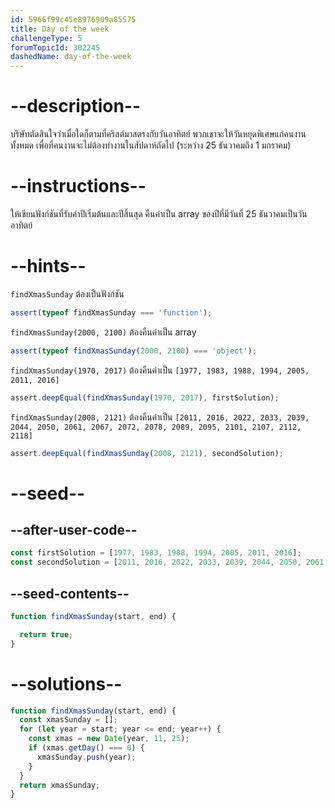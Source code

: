 ```yaml
---
id: 5966f99c45e8976909a85575
title: Day of the week
challengeType: 5
forumTopicId: 302245
dashedName: day-of-the-week
---
```


# --description--

บริษัทตัดสินใจว่าเมื่อใดก็ตามที่คริสต์มาสตรงกับวันอาทิตย์ พวกเขาจะให้วันหยุดพิเศษแก่คนงานทั้งหมด เพื่อที่คนงานจะไม่ต้องทำงานในสัปดาห์ถัดไป (ระหว่าง 25 ธันวาคมถึง 1 มกราคม) 

# --instructions--

ให้เขียนฟังก์ชันที่รับค่าปีเริ่มต้นและปีสิ้นสุด คืนค่าเป็น array ของปีที่มีวันที่ 25 ธันวาคมเป็นวันอาทิตย์

# --hints--

`findXmasSunday` ต้องเป็นฟังก์ชัน

```js
assert(typeof findXmasSunday === 'function');
```

`findXmasSunday(2000, 2100)` ต้องคืนค่าเป็น array

```js
assert(typeof findXmasSunday(2000, 2100) === 'object');
```

`findXmasSunday(1970, 2017)` ต้องคืนค่าเป็น `[1977, 1983, 1988, 1994, 2005, 2011, 2016]`

```js
assert.deepEqual(findXmasSunday(1970, 2017), firstSolution);
```

`findXmasSunday(2008, 2121)` ต้องคืนค่าเป็น `[2011, 2016, 2022, 2033, 2039, 2044, 2050, 2061, 2067, 2072, 2078, 2089, 2095, 2101, 2107, 2112, 2118]`

```js
assert.deepEqual(findXmasSunday(2008, 2121), secondSolution);
```

# --seed--

## --after-user-code--

```js
const firstSolution = [1977, 1983, 1988, 1994, 2005, 2011, 2016];
const secondSolution = [2011, 2016, 2022, 2033, 2039, 2044, 2050, 2061, 2067, 2072, 2078, 2089, 2095, 2101, 2107, 2112, 2118];
```

## --seed-contents--

```js
function findXmasSunday(start, end) {

  return true;
}
```

# --solutions--

```js
function findXmasSunday(start, end) {
  const xmasSunday = [];
  for (let year = start; year <= end; year++) {
    const xmas = new Date(year, 11, 25);
    if (xmas.getDay() === 0) {
      xmasSunday.push(year);
    }
  }
  return xmasSunday;
}
```
